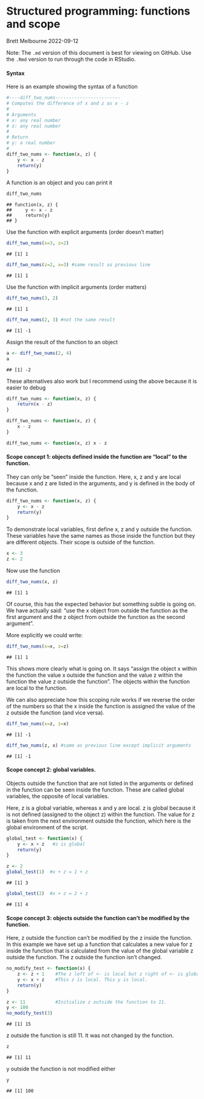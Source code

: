 Structured programming: functions and scope
================
Brett Melbourne
2022-09-12

Note: The `.md` version of this document is best for viewing on GitHub.
Use the `.Rmd` version to run through the code in RStudio.

#### Syntax

Here is an example showing the syntax of a function

``` r
#----diff_two_nums------------------------
# Computes the difference of x and z as x - z
#
# Arguments
# x: any real number
# z: any real number
#
# Return
# y: a real number
#
diff_two_nums <- function(x, z) {
    y <- x - z
    return(y)
}
```

A function is an object and you can print it

``` r
diff_two_nums
```

    ## function(x, z) {
    ##     y <- x - z
    ##     return(y)
    ## }

Use the function with explicit arguments (order doesn’t matter)

``` r
diff_two_nums(x=3, z=2)
```

    ## [1] 1

``` r
diff_two_nums(z=2, x=3) #same result as previous line
```

    ## [1] 1

Use the function with implicit arguments (order matters)

``` r
diff_two_nums(3, 2)
```

    ## [1] 1

``` r
diff_two_nums(2, 3) #not the same result
```

    ## [1] -1

Assign the result of the function to an object

``` r
a <- diff_two_nums(2, 4)
a
```

    ## [1] -2

These alternatives also work but I recommend using the above because it
is easier to debug

``` r
diff_two_nums <- function(x, z) {
    return(x - z)
}

diff_two_nums <- function(x, z) {
    x - z
}

diff_two_nums <- function(x, z) x - z
```

#### Scope concept 1: objects defined inside the function are “local” to the function.

They can only be “seen” inside the function. Here, x, z and y are local
because x and z are listed in the arguments, and y is defined in the
body of the function.

``` r
diff_two_nums <- function(x, z) {
    y <- x - z
    return(y)
}
```

To demonstrate local variables, first define x, z and y outside the
function. These variables have the same names as those inside the
function but they are different objects. Their scope is outside of the
function.

``` r
x <- 3
z <- 2
```

Now use the function

``` r
diff_two_nums(x, z)
```

    ## [1] 1

Of course, this has the expected behavior but something subtle is going
on. We have actually said: “use the x object from outside the function
as the first argument and the z object from outside the function as the
second argument”.

More explicitly we could write:

``` r
diff_two_nums(x=x, z=z)
```

    ## [1] 1

This shows more clearly what is going on. It says “assign the object x
within the function the value x outside the function and the value z
within the function the value z outside the function”. The objects
within the function are local to the function.

We can also appreciate how this scoping rule works if we reverse the
order of the numbers so that the x inside the function is assigned the
value of the z outside the function (and vice versa).

``` r
diff_two_nums(x=z, z=x)
```

    ## [1] -1

``` r
diff_two_nums(z, x) #same as previous line except implicit arguments
```

    ## [1] -1

#### Scope concept 2: global variables.

Objects outside the function that are not listed in the arguments or
defined in the function can be seen inside the function. These are
called global variables, the opposite of local variables.

Here, z is a global variable, whereas x and y are local. z is global
because it is not defined (assigned to the object z) within the
function. The value for z is taken from the next environment outside the
function, which here is the global environment of the script.

``` r
global_test <- function(x) {
    y <- x + z   #z is global
    return(y)
}

z <- 2   
global_test(1)  #x + z = 1 + z
```

    ## [1] 3

``` r
global_test(2)  #x + z = 2 + z
```

    ## [1] 4

#### Scope concept 3: objects outside the function can’t be modified by the function.

Here, z outside the function can’t be modified by the z inside the
function. In this example we have set up a function that calculates a
new value for z inside the function that is calculated from the value of
the global variable z outside the function. The z outside the function
isn’t changed.

``` r
no_modify_test <- function(x) {
    z <- z + 1    #The z left of <- is local but z right of <- is global.
    y <- x + z    #This z is local. This y is local.
    return(y)
}

z <- 11           #Initialize z outside the function to 11.
y <- 100
no_modify_test(3)
```

    ## [1] 15

z outside the function is still 11. It was not changed by the function.

``` r
z
```

    ## [1] 11

y outside the function is not modified either

``` r
y
```

    ## [1] 100
